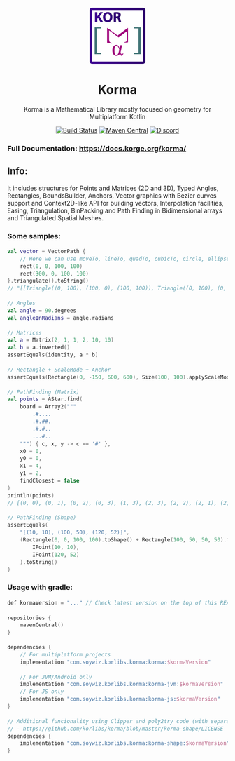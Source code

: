 <p align="center"><img alt="Korma" src="https://raw.githubusercontent.com/korlibs/korlibs-logos/master/128/korma.png" /></p>

<h1 align="center">Korma</h1>

<p align="center">Korma is a Mathematical Library mostly focused on geometry for Multiplatform Kotlin</p>

<!-- BADGES -->
<p align="center">
	<a href="https://github.com/korlibs/korma/actions"><img alt="Build Status" src="https://github.com/korlibs/korma/workflows/CI/badge.svg" /></a>
    <a href="https://search.maven.org/artifact/com.soywiz.korlibs.korma/korma"><img alt="Maven Central" src="https://img.shields.io/maven-central/v/com.soywiz.korlibs.korma/korma"></a>
	<a href="https://discord.korge.org/"><img alt="Discord" src="https://img.shields.io/discord/728582275884908604?logo=discord" /></a>
</p>
<!-- /BADGES -->

### Full Documentation: https://docs.korge.org/korma/

## Info:

It includes structures for Points and Matrices (2D and 3D), Typed Angles, Rectangles, BoundsBuilder, Anchors, Vector graphics with Bezier curves support and Context2D-like API for building vectors, Interpolation facilities, Easing, Triangulation, BinPacking and Path Finding in Bidimensional arrays and Triangulated Spatial Meshes.

### Some samples:

```kotlin
val vector = VectorPath {
    // Here we can use moveTo, lineTo, quadTo, cubicTo, circle, ellipse, arc...
    rect(0, 0, 100, 100)
    rect(300, 0, 100, 100)
}.triangulate().toString()
// "[[Triangle((0, 100), (100, 0), (100, 100)), Triangle((0, 100), (0, 0), (100, 0))], [Triangle((300, 100), (400, 0), (400, 100)), Triangle((300, 100), (300, 0), (400, 0))]]"

// Angles
val angle = 90.degrees
val angleInRadians = angle.radians

// Matrices
val a = Matrix(2, 1, 1, 2, 10, 10)
val b = a.inverted()
assertEquals(identity, a * b)

// Rectangle + ScaleMode + Anchor
assertEquals(Rectangle(0, -150, 600, 600), Size(100, 100).applyScaleMode(Rectangle(0, 0, 600, 300), ScaleMode.COVER, Anchor.MIDDLE_CENTER))

// PathFinding (Matrix)
val points = AStar.find(
    board = Array2("""
        .#....
        .#.##.
        .#.#..
        ...#..
    """) { c, x, y -> c == '#' },
    x0 = 0,
    y0 = 0,
    x1 = 4,
    y1 = 2,
    findClosest = false
)
println(points)
// [(0, 0), (0, 1), (0, 2), (0, 3), (1, 3), (2, 3), (2, 2), (2, 1), (2, 0), (3, 0), (4, 0), (5, 0), (5, 1), (5, 2), (4, 2)]

// PathFinding (Shape)
assertEquals(
    "[(10, 10), (100, 50), (120, 52)]",
    (Rectangle(0, 0, 100, 100).toShape() + Rectangle(100, 50, 50, 50).toShape()).pathFind(
        IPoint(10, 10),
        IPoint(120, 52)
    ).toString()
)
```

### Usage with gradle:

```kotlin
def kormaVersion = "..." // Check latest version on the top of this README

repositories {
    mavenCentral()
}

dependencies {
    // For multiplatform projects
    implementation "com.soywiz.korlibs.korma:korma:$kormaVersion"
    
    // For JVM/Android only
    implementation "com.soywiz.korlibs.korma:korma-jvm:$kormaVersion"
    // For JS only
    implementation "com.soywiz.korlibs.korma:korma-js:$kormaVersion"
}

// Additional funcionality using Clipper and poly2try code (with separate licenses):
// - https://github.com/korlibs/korma/blob/master/korma-shape/LICENSE
dependencies {
    implementation "com.soywiz.korlibs.korma:korma-shape:$kormaVersion"
}

```
